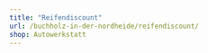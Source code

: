 ```yaml
---
title: "Reifendiscount"
url: /buchholz-in-der-nordheide/reifendiscount/
shop: Autowerkstatt
---
```

